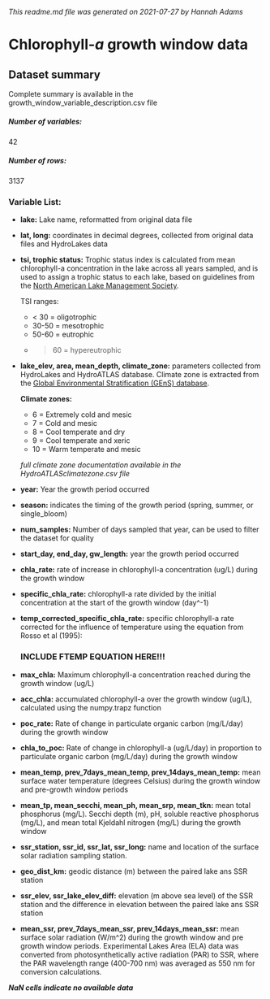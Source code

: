 *This readme.md file was generated on 2021-07-27 by Hannah Adams*

# Chlorophyll-*a* growth window data

## Dataset summary
Complete summary is available in the growth_window_variable_description.csv file

##### Number of variables: 
42

##### Number of rows: 

3137
        
### Variable List:
            
* **lake:** Lake name, reformatted from original data file

* **lat, long:** coordinates in decimal degrees, collected from original data files and HydroLakes data

* **tsi, trophic status:**
      Trophic status index is calculated from mean chlorophyll-a concentration in the lake across all years sampled, and is used to assign a trophic status to each lake, based on guidelines from the [North American Lake Management Society](https://www.nalms.org/secchidipin/monitoring-methods/trophic-state-equations/).

	TSI ranges:
 	* < 30 = oligotrophic
 	* 30-50 = mesotrophic
 	* 50-60 = eutrophic
 	* > 60 = hypereutrophic
 

* **lake\_elev, area, mean\_depth, climate\_zone:** parameters collected from HydroLakes and HydroATLAS database. Climate zone is extracted from the [Global Environmental Stratification (GEnS) database](https://datashare.ed.ac.uk/handle/10283/3089). 
	

	**Climate zones:**
	
	* 6 = Extremely cold and mesic
	* 7 = Cold and mesic
	* 8 = Cool temperate and dry
	* 9 = Cool temperate and xeric
	* 10 = Warm temperate and mesic

	*full climate zone documentation available in the HydroATLASclimatezone.csv file*

* **year:** Year the growth period occurred

* **season:** indicates the timing of the growth period (spring, summer, or single_bloom)

* **num_samples:** Number of days sampled that year, can be used to filter the dataset for quality

* **start_day, end_day, gw_length:** year the growth period occurred

* **chla_rate:** rate of increase in chlorophyll-a concentration (ug/L) during the growth window

* **specific\_chla\_rate:** chlorophyll-a rate divided by the initial concentration at the start of the growth window (day^-1)

* **temp\_corrected\_specific\_chla\_rate:** specific chlorophyll-a rate corrected for the influence of temperature using the equation from Rosso et al (1995):

	### INCLUDE FTEMP EQUATION HERE!!!

* **max\_chla:** Maximum chlorophyll-a concentration reached during the growth window (ug/L)

* **acc_chla:** accumulated chlorophyll-a over the growth window (ug/L), calculated using the numpy.trapz function

* **poc_rate:** Rate of change in particulate organic carbon (mg/L/day) during the growth window

* **chla\_to\_poc:** Rate of change in chlorophyll-a (ug/L/day) in proportion to particulate organic carbon (mg/L/day) during the growth window

* **mean\_temp, prev\_7days\_mean\_temp, prev\_14days\_mean\_temp:** mean surface water temperature (degrees Celsius) during the growth window and pre-growth window periods

* **mean\_tp, mean\_secchi, mean\_ph, mean\_srp, mean\_tkn:** mean total phosphorus (mg/L). Secchi depth (m), pH, soluble reactive phosphorus (mg/L), and mean total Kjeldahl nitrogen (mg/L) during the growth window

* **ssr\_station, ssr\_id, ssr\_lat, ssr\_long:** name and location of the surface solar radiation sampling station.

* **geo\_dist\_km:** geodic distance (m) between the paired lake ans SSR station

* **ssr\_elev, ssr\_lake\_elev\_diff:** elevation (m above sea level) of the SSR station and the difference in elevation between the paired lake ans SSR station

* **mean\_ssr, prev\_7days\_mean\_ssr, prev\_14days\_mean\_ssr:** mean surface solar radiation (W/m^2) during the growth window and pre growth window periods. Experimental Lakes Area (ELA) data was converted from photosynthetically active radiation (PAR) to SSR, where the PAR wavelength range (400-700 nm) was averaged as 550 nm for conversion calculations.

***NaN cells indicate no available data***
